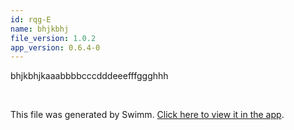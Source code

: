 ```yaml
---
id: rqg-E
name: bhjkbhj
file_version: 1.0.2
app_version: 0.6.4-0
---
```


bhjkbhjkaaabbbbcccdddeeefffggghhh

<br/>

This file was generated by Swimm. [Click here to view it in the app](http://localhost:5000/repos/ls4DA2fLasmQuEbT4ipw/docs/rqg-E).